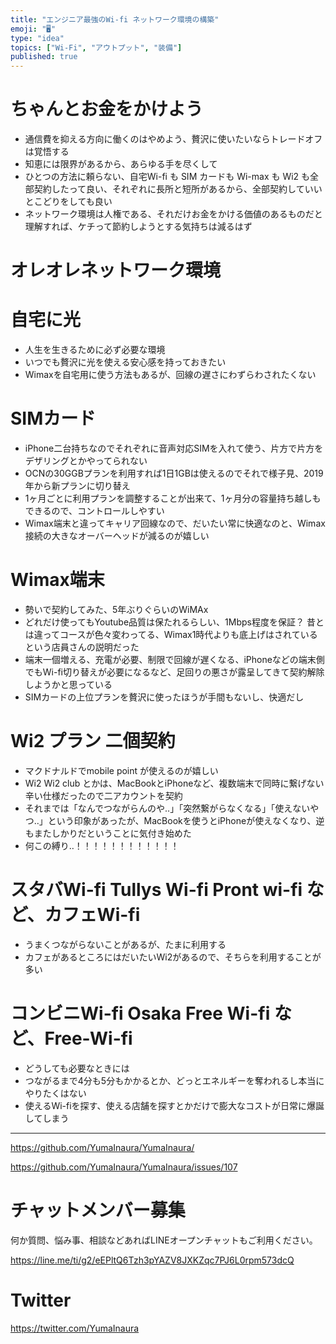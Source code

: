 ```yaml
---
title: "エンジニア最強のWi-fi ネットワーク環境の構築"
emoji: "🖥"
type: "idea"
topics: ["Wi-Fi", "アウトプット", "装備"]
published: true
---
```


# ちゃんとお金をかけよう

- 通信費を抑える方向に働くのはやめよう、贅沢に使いたいならトレードオフは覚悟する
- 知恵には限界があるから、あらゆる手を尽くして
- ひとつの方法に頼らない、自宅Wi-fi も SIM カードも Wi-max も Wi2 も全部契約したって良い、それぞれに長所と短所があるから、全部契約していいとこどりをしても良い
- ネットワーク環境は人権である、それだけお金をかける価値のあるものだと理解すれば、ケチって節約しようとする気持ちは減るはず

# オレオレネットワーク環境

#  自宅に光

- 人生を生きるために必ず必要な環境
- いつでも贅沢に光を使える安心感を持っておきたい
- Wimaxを自宅用に使う方法もあるが、回線の遅さにわずらわされたくない

# SIMカード

- iPhone二台持ちなのでそれぞれに音声対応SIMを入れて使う、片方で片方をデザリングとかやってられない
- OCNの30GGBプランを利用すれば1日1GBは使えるのでそれで様子見、2019年から新プランに切り替え
- 1ヶ月ごとに利用プランを調整することが出来て、1ヶ月分の容量持ち越しもできるので、コントロールしやすい
- Wimax端末と違ってキャリア回線なので、だいたい常に快適なのと、Wimax接続の大きなオーバーヘッドが減るのが嬉しい

# Wimax端末

- 勢いで契約してみた、5年ぶりぐらいのWiMAx
- どれだけ使ってもYoutube品質は保たれるらしい、1Mbps程度を保証？ 昔とは違ってコースが色々変わってる、Wimax1時代よりも底上げはされているという店員さんの説明だった
- 端末一個増える、充電が必要、制限で回線が遅くなる、iPhoneなどの端末側でもWi-fi切り替えが必要になるなど、足回りの悪さが露呈してきて契約解除しようかと思っている
-  SIMカードの上位プランを贅沢に使ったほうが手間もないし、快適だし

# Wi2 プラン 二個契約

- マクドナルドでmobile point が使えるのが嬉しい
- Wi2 Wi2 club  とかは、MacBookとiPhoneなど、複数端末で同時に繋げない辛い仕様だったので二アカウントを契約
- それまでは「なんでつながらんのや‥」「突然繋がらなくなる」「使えないやつ‥」という印象があったが、MacBookを使うとiPhoneが使えなくなり、逆もまたしかりだということに気付き始めた
- 何この縛り‥！！！！！！！！！！！！

# スタバWi-fi Tullys Wi-fi Pront wi-fi など、カフェWi-fi

- うまくつながらないことがあるが、たまに利用する
- カフェがあるところにはだいたいWi2があるので、そちらを利用することが多い

# コンビニWi-fi Osaka Free Wi-fi など、Free-Wi-fi

- どうしても必要なときには
- つながるまで4分も5分もかかるとか、どっとエネルギーを奪われるし本当にやりたくはない
- 使えるWi-fiを探す、使える店舗を探すとかだけで膨大なコストが日常に爆誕してしまう


---

https://github.com/YumaInaura/YumaInaura/

https://github.com/YumaInaura/YumaInaura/issues/107








<!-- Update From Qiita API -->

# チャットメンバー募集


何か質問、悩み事、相談などあればLINEオープンチャットもご利用ください。

https://line.me/ti/g2/eEPltQ6Tzh3pYAZV8JXKZqc7PJ6L0rpm573dcQ





# Twitter


https://twitter.com/YumaInaura


<!-- Update From Qiita API -->


